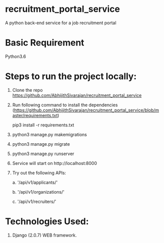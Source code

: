 # recruitment_portal_service
A python back-end service for a job recruitment portal


# Basic Requirement
Python3.6


# Steps to run the project locally:
1. Clone the repo https://github.com/AbhijithSivarajan/recruitment_portal_service
2. Run following command to install the dependencies (https://github.com/AbhijithSivarajan/recruitment_portal_service/blob/master/requirements.txt)

    pip3 install -r requirements.txt
3. python3 manage.py makemigrations
4. python3 manage.py migrate
5. python3 manage.py runserver
6. Service will start on http://localhost:8000
7. Try out the following APIs:

    a. '/api/v1/applicants/'

    b. '/api/v1/organizations/'

    c. '/api/v1/recruiters/'


# Technologies Used:
1. Django (2.0.7) WEB framework.
